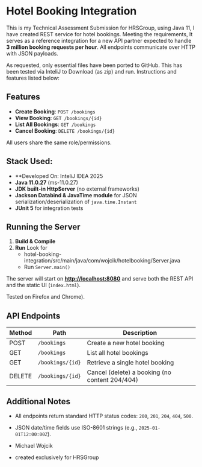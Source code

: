 # Hotel Booking Integration

This is my Technical Assessment Submission for HRSGroup, using Java 11, I have created REST service for hotel bookings. 
Meeting the requirements, It serves as a reference integration for a new API partner expected to handle **3 million booking requests per hour**. 
All endpoints communicate over HTTP with JSON payloads.

As requested, only essential files have been ported to GitHub. This has been tested via InteliJ to Download (as zip) and run.
Instructions and features listed below:

## Features

- **Create Booking**: `POST /bookings`
- **View Booking**: `GET /bookings/{id}`
- **List All Bookings**: `GET /bookings`
- **Cancel Booking**: `DELETE /bookings/{id}`

All users share the same role/permissions.

## Stack Used:
- **Developed On: InteliJ IDEA 2025
- **Java 11.0.27** (ms-11.0.27)
- **JDK built-in HttpServer** (no external frameworks)
- **Jackson Databind & JavaTime module** for JSON serialization/deserialization of `java.time.Instant`
- **JUnit 5** for integration tests

## Running the Server

1. **Build & Compile**
2. **Run**
   Look for 
   - hotel-booking-integration/src/main/java/com/wojcik/hotelbooking/Server.java
   - Run `Server.main()`

The server will start on [**http://localhost:8080**](http://localhost:8080) and serve both the REST API and the static UI (`index.html`).

Tested on Firefox and Chrome).

## API Endpoints
                     
| Method | Path             | Description                                    |
| ------ | ---------------- | -------------------------                      |
| POST   | `/bookings`      | Create a new hotel booking                     |
| GET    | `/bookings`      | List all hotel bookings                        |
| GET    | `/bookings/{id}` | Retrieve a single hotel booking                |
| DELETE | `/bookings/{id}` | Cancel (delete) a booking (no content 204/404) |


## Additional Notes

- All endpoints return standard HTTP status codes: `200`, `201`, `204`, `404`, `500`.
- JSON date/time fields use ISO-8601 strings (e.g., `2025-01-01T12:00:00Z`).

- Michael Wojcik
- created exclusively for HRSGroup
